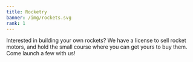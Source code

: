 ```yaml
---
title: Rocketry
banner: /img/rockets.svg
rank: 1
---
```

Interested in building your own rockets? We have a license to sell rocket motors, and hold the small course where you can get yours to buy them. Come launch a few with us!
